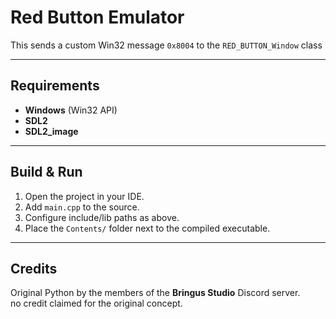 # Red Button Emulator

This sends a custom Win32 message `0x8004` to the `RED_BUTTON_Window` class

---

## Requirements

- **Windows** (Win32 API)  
- **SDL2**  
- **SDL2_image**

---

## Build & Run

1. Open the project in your IDE.  
2. Add `main.cpp` to the source.  
3. Configure include/lib paths as above.  
4. Place the `Contents/` folder next to the compiled executable.

---

## Credits

Original Python by the members of the **Bringus Studio** Discord server.  
no credit claimed for the original concept.  
